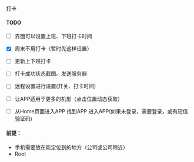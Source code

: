 打卡

#### TODO

- [ ] 界面可以设置上班、下班打卡时间
- [x] 周末不用打卡（暂时先这样设置）
- [ ] 更新上下班打卡
- [ ] 打卡成功状态截图。发送服务器
- [ ] 远程设置进行设置(开关、打卡时间)
- [ ] 让APP适用于更多的机型（点击位置动态获取）
- [ ] 从Home页面进入APP
      找到APP
      进入APP(如果未登录，需要登录，或有短信验证码)


#### 前提：

* 手机需要放在能定位到的地方（公司或公司附近）
* Root


